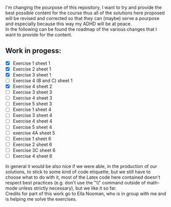 I'm changing the pourpose of this repository, I want to try and provide the best possible content
for the course thus all of the solutions here proposed will be revised and corrected so that they
can (maybe) serve a pourpose and especially because this way my ADHD will be at peace.
<br>
In the following can be found the roadmap of the various changes that I want to provide for the
content.
<br>
<h2>Work in progess: </h2>

- [x] Exercise 1 sheet 1
- [x] Exercise 2 sheet 1
- [x] Exercise 3 sheet 1
- [ ] Exercise 4 (B and C) sheet 1
- [x] Exercise 4 sheet 2
- [ ] Exercise 3 sheet 3
- [ ] Exercise 4 sheet 3
- [ ] Exercise 5 sheet 3
- [ ] Exercise 1 sheet 4
- [ ] Exercise 3 sheet 4
- [ ] Exercise 4 sheet 4
- [ ] Exercise 5 sheet 4
- [ ] exercise 4A sheet 5
- [ ] Exercise 1 sheet 6
- [ ] Exercise 2 sheet 6
- [ ] Exercise 3C sheet 6
- [ ] Exercise 4 sheet 6

In general it would be also nice if we were able, in the production of our solutions, to stick to
some kind of code etiquette, but we still have to choose what to do with it, most of the Latex code
here contained doesn't respect best practices (e.g. don't use the "\\\\" command outside of math-mode
unless strictly necessary), but we like it so far.
<br>
Credits for part of this work go to Ella Nooman, who is in group with me and is helping me solve the exercises.
